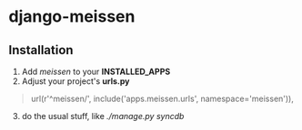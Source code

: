 # django-meissen

## Installation

1. Add *meissen* to your **INSTALLED_APPS**
2. Adjust your project's **urls.py**   
> url(r'^meissen/', include('apps.meissen.urls', namespace='meissen')),
3. do the usual stuff, like *./manage.py syncdb*
